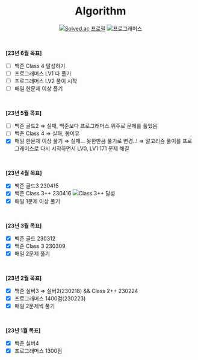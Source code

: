 <div align="center">

# Algorithm

[![Solved.ac 프로필](http://mazassumnida.wtf/api/v2/generate_badge?boj=OneMoreBottlee)](https://www.acmicpc.net/user/onemorebottlee)
![프로그래머스](https://file.notion.so/f/s/348b3a6d-9542-4869-b495-2755a9c0f031/Untitled.png?id=b1d49a35-2b6f-4b67-8e1f-0e2c9c8577b0&table=block&spaceId=ad347a12-32b5-4bbe-b386-5ed5e4302186&expirationTimestamp=1686036662195&signature=M15UoN6aevC02pMkqf80c0Ok4fp_FVf31QLD-fXHjaM&downloadName=Untitled.png)
</div>
<br/>

**[23년 6월 목표]**
- [ ] 백준 Class 4 달성하기
- [ ] 프로그래머스 LV1 다 풀기
- [ ] 프로그래머스 LV2 풀이 시작
- [ ] 매일 한문제 이상 풀기
<br/>

**[23년 5월 목표]**
- [ ] 백준 골드2 ⇒ 실패, 백준보다 프로그래머스 위주로 문제를 풀었음
- [ ] 백준 Class 4 ⇒ 실패, 동이유
- [x] 매일 한문제 이상 풀기 ⇒ 실패... 못한만큼 풀기로 변경..! ⇒ 알고리즘 풀이를 프로그래머스로 다시 시작하면서 LV0, LV1 171 문제 해결
<br/>

**[23년 4월 목표]**
- [x] 백준 골드3 230415
- [x] 백준 Class 3++ 230416
![Class 3++ 달성](https://www.notion.so/image/https%3A%2F%2Fs3-us-west-2.amazonaws.com%2Fsecure.notion-static.com%2Fd3df2bc5-5c37-4016-b07d-7555c4f6cbc5%2F%25EC%258A%25A4%25ED%2581%25AC%25EB%25A6%25B0%25EC%2583%25B7_2023-04-16_23-21-44.png?id=9c214791-79bf-44a7-9aad-f40fcc53c946&table=block&spaceId=ad347a12-32b5-4bbe-b386-5ed5e4302186&width=2000&userId=ad2b0e06-4098-4883-a022-1b4df4f25f85&cache=v2)
- [x] 매일 1문제 이상 풀기
<br/>

**[23년 3월 목표]**
- [x] 백준 골드 230312
- [x] 백준 Class 3 230309
- [x] 매일 2문제 풀기
<br/>

**[23년 2월 목표]**
- [x] 백준 실버3 ⇒ 실버2(230218) && Class 2++ 230224
- [x] 프로그래머스 1400점(230223)
- [x] 매일 2문제씩 풀기
<br/>

**[23년 1월 목표]**
- [x] 백준 실버4  
- [x] 프로그래머스 1300점  
